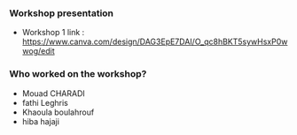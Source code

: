  ### Workshop presentation

 - Workshop 1 link :
     https://www.canva.com/design/DAG3EpE7DAI/O_qc8hBKT5sywHsxP0wwog/edit

  ### Who worked on the workshop?
  - Mouad CHARADI
  - fathi Leghris
  - Khaoula boulahrouf
  - hiba hajaji
